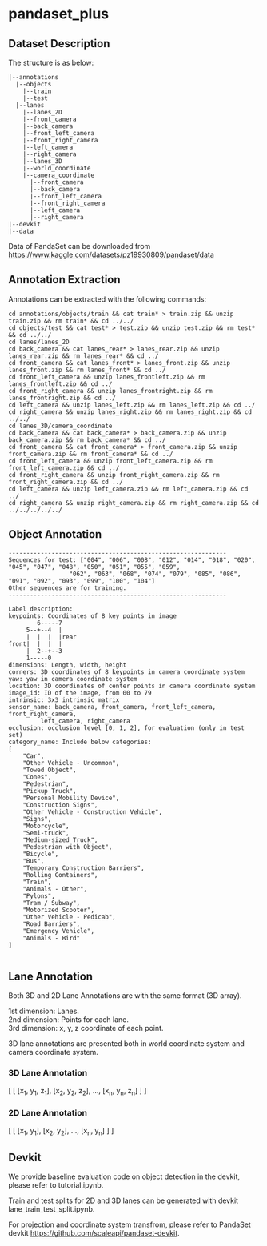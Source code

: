 # pandaset_plus
## Dataset Description
The structure is as below:
```
|--annotations
  |--objects
    |--train
    |--test
  |--lanes
    |--lanes_2D
	|--front_camera
	|--back_camera
	|--front_left_camera
	|--front_right_camera
	|--left_camera
	|--right_camera
    |--lanes_3D
	|--world_coordinate
	|--camera_coordinate
	  |--front_camera
	  |--back_camera
	  |--front_left_camera
	  |--front_right_camera
	  |--left_camera
	  |--right_camera
|--devkit
|--data
```
Data of PandaSet can be downloaded from https://www.kaggle.com/datasets/pz19930809/pandaset/data
## Annotation Extraction
Annotations can be extracted with the following commands:
```
cd annotations/objects/train && cat train* > train.zip && unzip train.zip && rm train* && cd ../../
cd objects/test && cat test* > test.zip && unzip test.zip && rm test* && cd ../../
cd lanes/lanes_2D
cd back_camera && cat lanes_rear* > lanes_rear.zip && unzip lanes_rear.zip && rm lanes_rear* && cd ../
cd front_camera && cat lanes_front* > lanes_front.zip && unzip lanes_front.zip && rm lanes_front* && cd ../
cd front_left_camera && unzip lanes_frontleft.zip && rm lanes_frontleft.zip && cd ../
cd front_right_camera && unzip lanes_frontright.zip && rm lanes_frontright.zip && cd ../
cd left_camera && unzip lanes_left.zip && rm lanes_left.zip && cd ../
cd right_camera && unzip lanes_right.zip && rm lanes_right.zip && cd ../../
cd lanes_3D/camera_coordinate
cd back_camera && cat back_camera* > back_camera.zip && unzip back_camera.zip && rm back_camera* && cd ../
cd front_camera && cat front_camera* > front_camera.zip && unzip front_camera.zip && rm front_camera* && cd ../
cd front_left_camera && unzip front_left_camera.zip && rm front_left_camera.zip && cd ../
cd front_right_camera && unzip front_right_camera.zip && rm front_right_camera.zip && cd ../
cd left_camera && unzip left_camera.zip && rm left_camera.zip && cd ../
cd right_camera && unzip right_camera.zip && rm right_camera.zip && cd ../../../../../

```
## Object Annotation

```
-------------------------------------------------------------
Sequences for test: ["004", "006", "008", "012", "014", "018", "020", "045", "047", "048", "050", "051", "055", "059",
                 "062", "063", "068", "074", "079", "085", "086", "091", "092", "093", "099", "100", "104"]
Other sequences are for training.
-------------------------------------------------------------

Label description:
keypoints: Coordinates of 8 key points in image
        6-----7
     5--+--4  |
     |  |  |  |rear
front|  |  |  |
     |  2--+--3
     1-----0
dimensions: Length, width, height
corners: 3D coordinates of 8 keypoints in camera coordinate system
yaw: yaw in camera coordinate system
location: 3D coordinates of center points in camera coordinate system
image_id: ID of the image, from 00 to 79
intrinsic: 3x3 intrinsic matrix
sensor_name: back_camera, front_camera, front_left_camera, front_right_camera,
	     left_camera, right_camera
occlusion: occlusion level [0, 1, 2], for evaluation (only in test set) 
category_name: Include below categories:
[
    "Car",
    "Other Vehicle - Uncommon",
    "Towed Object",
    "Cones",
    "Pedestrian",
    "Pickup Truck",
    "Personal Mobility Device",
    "Construction Signs",
    "Other Vehicle - Construction Vehicle",
    "Signs",
    "Motorcycle",
    "Semi-truck",
    "Medium-sized Truck",
    "Pedestrian with Object",
    "Bicycle",
    "Bus",
    "Temporary Construction Barriers",
    "Rolling Containers",
    "Train",
    "Animals - Other",
    "Pylons",
    "Tram / Subway",
    "Motorized Scooter",
    "Other Vehicle - Pedicab",
    "Road Barriers",
    "Emergency Vehicle",
    "Animals - Bird"
]
 
```

## Lane Annotation
Both 3D and 2D Lane Annotations are with the same format (3D array).  
  
1st dimension: Lanes.  
2nd dimension: Points for each lane.  
3rd dimension: x, y, z coordinate of each point.

3D lane annotations are presented both in world coordinate system and camera coordinate system.
### 3D Lane Annotation
[
  [
    [x<sub>1</sub>, y<sub>1</sub>, z<sub>1</sub>], [x<sub>2</sub>, y<sub>2</sub>, z<sub>2</sub>], ..., [x<sub>n</sub>, y<sub>n</sub>, z<sub>n</sub>]
  ]
]
### 2D Lane Annotation
[
  [
    [x<sub>1</sub>, y<sub>1</sub>], [x<sub>2</sub>, y<sub>2</sub>], ..., [x<sub>n</sub>, y<sub>n</sub>]
  ]
]
## Devkit
We provide baseline evaluation code on object detection in the devkit, please refer to tutorial.ipynb. 

Train and test splits for 2D and 3D lanes can be generated with devkit lane_train_test_split.ipynb.

For projection and coordinate system transfrom, please refer to PandaSet devkit https://github.com/scaleapi/pandaset-devkit.
